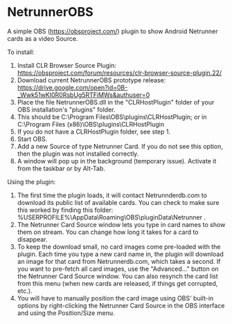 # NetrunnerOBS

A simple OBS (https://obsproject.com/) plugin to show Android Netrunner cards as a video Source.

To install:

1. Install CLR Browser Source Plugin: https://obsproject.com/forum/resources/clr-browser-source-plugin.22/
2. Download current NetrunnerOBS prototype release: https://drive.google.com/open?id=0B-_Wwk51wKI0R0RsbUg5RTFiMWs&authuser=0
3. Place the file NetrunnerOBS.dll in the "CLRHostPlugin" folder of your OBS installation's "plugins" folder.
  1. This should be C:\Program Files\OBS\plugins\CLRHostPlugin; or in C:\Program Files (x86)\OBS\plugins\CLRHostPlugin
  2. If you do not have a CLRHostPlugin folder, see step 1.
4. Start OBS.
5. Add a new Source of type Netrunner Card. If you do not see this option, then the plugin was not installed correctly.
6. A window will pop up in the background (temporary issue). Activate it from the taskbar or by Alt-Tab. 

Using the plugin:

1. The first time the plugin loads, it will contact Netrunnderdb.com to download its public list of available cards. You can check to make sure this worked by finding this folder: %USERPROFILE%\AppData\Roaming\OBS\pluginData\Netrunner . 
2. The Netrunner Card Source window lets you type in card names to show them on stream. You can change how long it takes for a card to disappear.
3. To keep the download small, no card images come pre-loaded with the plugin. Each time you type a new card name in, the plugin will download an image for that card from Netrunnerdb.com, which takes a second. If you want to pre-fetch all card images, use the "Advanced..." button on the Netrunner Card Source window. You can also resynch the card list from this menu (when new cards are released, if things get corrupted, etc.).
4. You will have to manually position the card image using OBS' built-in options by right-clicking the Netrunner Card Source in the OBS interface and using the Position/Size menu.


